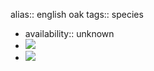 alias:: english oak
tags:: species

- availability:: unknown
- ![](https://peach-geographical-bat-397.mypinata.cloud/ipfs/QmNMCiyGdVHLcr7N41ffAH4378SVVhXQDJkZnM1y6mtCxf)
- ![](https://peach-geographical-bat-397.mypinata.cloud/ipfs/QmQ8uqRMZncTnyK9SkSv4hskf5FHbxmB2LjZ4c9iESQadT)